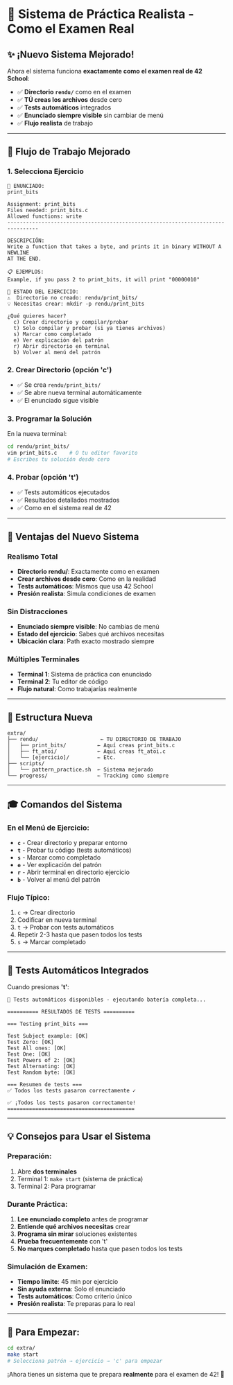 # 🎯 Sistema de Práctica Realista - Como el Examen Real

## ✨ **¡Nuevo Sistema Mejorado!**

Ahora el sistema funciona **exactamente como el examen real de 42 School**:

- ✅ **Directorio `rendu/`** como en el examen
- ✅ **TÚ creas los archivos** desde cero 
- ✅ **Tests automáticos** integrados
- ✅ **Enunciado siempre visible** sin cambiar de menú
- ✅ **Flujo realista** de trabajo

---

## 🚀 **Flujo de Trabajo Mejorado**

### 1. **Selecciona Ejercicio** 
```
📜 ENUNCIADO:
print_bits

Assignment: print_bits
Files needed: print_bits.c
Allowed functions: write
--------------------------------------------------------------------------------

DESCRIPCIÓN:
Write a function that takes a byte, and prints it in binary WITHOUT A NEWLINE
AT THE END.

📋 EJEMPLOS:
Example, if you pass 2 to print_bits, it will print "00000010"

📁 ESTADO DEL EJERCICIO:
⚠️  Directorio no creado: rendu/print_bits/
💡 Necesitas crear: mkdir -p rendu/print_bits

¿Qué quieres hacer?
  c) Crear directorio y compilar/probar
  t) Solo compilar y probar (si ya tienes archivos)
  s) Marcar como completado
  e) Ver explicación del patrón
  r) Abrir directorio en terminal
  b) Volver al menú del patrón
```

### 2. **Crear Directorio (opción 'c')**
- ✅ Se crea `rendu/print_bits/`
- ✅ Se abre nueva terminal automáticamente 
- ✅ El enunciado sigue visible

### 3. **Programar la Solución**
En la nueva terminal:
```bash
cd rendu/print_bits/
vim print_bits.c    # O tu editor favorito
# Escribes tu solución desde cero
```

### 4. **Probar (opción 't')**
- ✅ Tests automáticos ejecutados
- ✅ Resultados detallados mostrados
- ✅ Como en el sistema real de 42

---

## 🎯 **Ventajas del Nuevo Sistema**

### **Realismo Total**
- **Directorio rendu/**: Exactamente como en examen
- **Crear archivos desde cero**: Como en la realidad  
- **Tests automáticos**: Mismos que usa 42 School
- **Presión realista**: Simula condiciones de examen

### **Sin Distracciones**
- **Enunciado siempre visible**: No cambias de menú
- **Estado del ejercicio**: Sabes qué archivos necesitas
- **Ubicación clara**: Path exacto mostrado siempre

### **Múltiples Terminales**
- **Terminal 1**: Sistema de práctica con enunciado
- **Terminal 2**: Tu editor de código
- **Flujo natural**: Como trabajarías realmente

---

## 📁 **Estructura Nueva**

```
extra/
├── rendu/                    ← TU DIRECTORIO DE TRABAJO
│   ├── print_bits/          ← Aquí creas print_bits.c
│   ├── ft_atoi/             ← Aquí creas ft_atoi.c  
│   └── [ejercicio]/         ← Etc.
├── scripts/
│   └── pattern_practice.sh  ← Sistema mejorado
└── progress/                ← Tracking como siempre
```

---

## 🎓 **Comandos del Sistema**

### **En el Menú de Ejercicio:**
- **`c`** - Crear directorio y preparar entorno
- **`t`** - Probar tu código (tests automáticos)
- **`s`** - Marcar como completado
- **`e`** - Ver explicación del patrón
- **`r`** - Abrir terminal en directorio ejercicio
- **`b`** - Volver al menú del patrón

### **Flujo Típico:**
1. `c` → Crear directorio
2. Codificar en nueva terminal
3. `t` → Probar con tests automáticos
4. Repetir 2-3 hasta que pasen todos los tests
5. `s` → Marcar completado

---

## 🧪 **Tests Automáticos Integrados**

Cuando presionas **'t'**:

```
🧪 Tests automáticos disponibles - ejecutando batería completa...

========== RESULTADOS DE TESTS ==========

=== Testing print_bits ===

Test Subject example: [OK]
Test Zero: [OK] 
Test All ones: [OK]
Test One: [OK]
Test Powers of 2: [OK]
Test Alternating: [OK]
Test Random byte: [OK]

=== Resumen de tests ===
✅ Todos los tests pasaron correctamente ✓

✅ ¡Todos los tests pasaron correctamente!
=========================================
```

---

## 💡 **Consejos para Usar el Sistema** 

### **Preparación:**
1. Abre **dos terminales**
2. Terminal 1: `make start` (sistema de práctica)  
3. Terminal 2: Para programar

### **Durante Práctica:**
1. **Lee enunciado completo** antes de programar
2. **Entiende qué archivos necesitas** crear
3. **Programa sin mirar** soluciones existentes
4. **Prueba frecuentemente** con 't'
5. **No marques completado** hasta que pasen todos los tests

### **Simulación de Examen:**
- **Tiempo límite**: 45 min por ejercicio
- **Sin ayuda externa**: Solo el enunciado
- **Tests automáticos**: Como criterio único
- **Presión realista**: Te preparas para lo real

---

## 🚀 **Para Empezar:**

```bash
cd extra/
make start
# Selecciona patrón → ejercicio → 'c' para empezar
```

¡Ahora tienes un sistema que te prepara **realmente** para el examen de 42! 🎯
